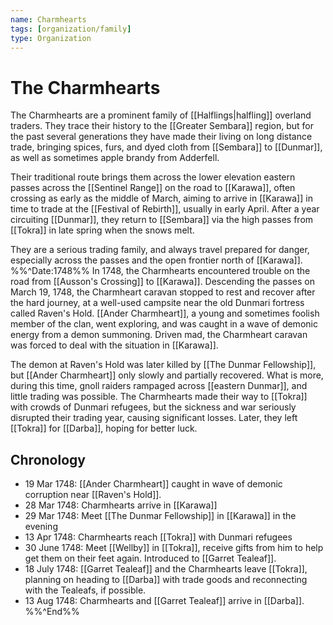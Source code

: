 ```yaml
---
name: Charmhearts
tags: [organization/family]
type: Organization
---
```

# The Charmhearts

The Charmhearts are a prominent family of [[Halflings|halfling]] overland traders. They trace their history to the [[Greater Sembara]] region, but for the past several generations they have made their living on long distance trade, bringing spices, furs, and dyed cloth from [[Sembara]] to [[Dunmar]], as well as sometimes apple brandy from Adderfell. 

Their traditional route brings them across the lower elevation eastern passes across the [[Sentinel Range]] on the road to [[Karawa]], often crossing as early as the middle of March, aiming to arrive in [[Karawa]] in time to trade at the [[Festival of Rebirth]], usually in early April. After a year circuiting [[Dunmar]], they return to [[Sembara]] via the high passes from [[Tokra]] in late spring when the snows melt. 

They are a serious trading family, and always travel prepared for danger, especially across the passes and the open frontier north of [[Karawa]]. 
%%^Date:1748%%
In 1748, the Charmhearts encountered trouble on the road from [[Ausson's Crossing]] to [[Karawa]]. Descending the passes on March 19, 1748, the Charmheart caravan stopped to rest and recover after the hard journey, at a well-used campsite near the old Dunmari fortress called Raven's Hold. [[Ander Charmheart]], a young and sometimes foolish member of the clan, went exploring, and was caught in a wave of demonic energy from a demon summoning. Driven mad, the Charmheart caravan was forced to deal with the situation in [[Karawa]]. 

The demon at Raven's Hold was later killed by [[The Dunmar Fellowship]], but [[Ander Charmheart]] only slowly and partially recovered. What is more, during this time, gnoll raiders rampaged across [[eastern Dunmar]], and little trading was possible. The Charmhearts made their way to [[Tokra]] with crowds of Dunmari refugees, but the sickness and war seriously disrupted their trading year, causing significant losses. Later, they left [[Tokra]] for [[Darba]], hoping for better luck. 

## Chronology
- 19 Mar 1748: [[Ander Charmheart]] caught in wave of demonic corruption near [[Raven's Hold]]. 
- 28 Mar 1748: Charmhearts arrive in [[Karawa]]
- 29 Mar 1748: Meet [[The Dunmar Fellowship]] in [[Karawa]] in the evening
- 13 Apr 1748: Charmhearts reach [[Tokra]] with Dunmari refugees
- 30 June 1748: Meet [[Wellby]] in [[Tokra]], receive gifts from him to help get them on their feet again. Introduced to [[Garret Tealeaf]]. 
- 18 July 1748: [[Garret Tealeaf]] and the Charmhearts leave [[Tokra]], planning on heading to [[Darba]] with trade goods and reconnecting with the Tealeafs, if possible.
- 13 Aug 1748: Charmhearts and [[Garret Tealeaf]] arrive in [[Darba]].
%%^End%%
